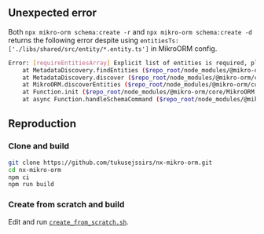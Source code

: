 ## Unexpected error

Both `npx mikro-orm schema:create -r` and `npx mikro-orm schema:create -d` returns the following error despite using `entitiesTs: ['./libs/shared/src/entity/*.entity.ts']` in MikroORM config.

```bash
Error: [requireEntitiesArray] Explicit list of entities is required, please use the 'entities' option.
    at MetadataDiscovery.findEntities ($repo_root/node_modules/@mikro-orm/core/metadata/MetadataDiscovery.js:88:19)
    at MetadataDiscovery.discover ($repo_root/node_modules/@mikro-orm/core/metadata/MetadataDiscovery.js:34:20)
    at MikroORM.discoverEntities ($repo_root/node_modules/@mikro-orm/core/MikroORM.js:90:46)
    at Function.init ($repo_root/node_modules/@mikro-orm/core/MikroORM.js:45:19)
    at async Function.handleSchemaCommand ($repo_root/node_modules/@mikro-orm/cli/commands/SchemaCommandFactory.js:72:21)
```

## Reproduction

### Clone and build

```bash
git clone https://github.com/tukusejssirs/nx-mikro-orm.git
cd nx-mikro-orm
npm ci
npm run build
```

### Create from scratch and build

Edit and run [`create_from_scratch.sh`](create_from_scratch.sh).
